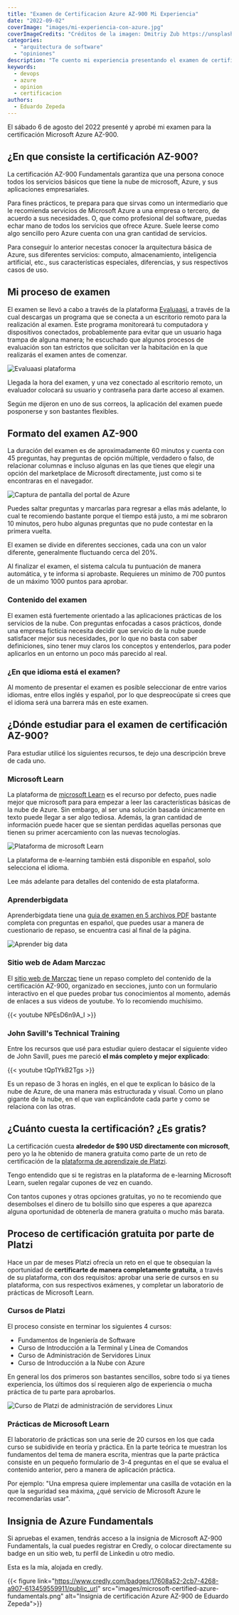 ```yaml
---
title: "Examen de Certificacion Azure AZ-900 Mi Experiencia"
date: "2022-09-02"
coverImage: "images/mi-experiencia-con-azure.jpg"
coverImageCredits: "Créditos de la imagen: Dmitriy Zub https://unsplash.com/es/@dimitryzub"
categories: 
  - "arquitectura de software"
  - "opiniones"
description: "Te cuento mi experiencia presentando el examen de certificación Microsoft Azure AZ-900 Fundamentals"
keywords:
  - devops
  - azure
  - opinion
  - certificacion
authors:
  - Eduardo Zepeda
---
```


El sábado 6 de agosto del 2022 presenté  y aprobé mi examen para la
certificación Microsoft Azure AZ-900.

## ¿En que consiste la certificación AZ-900?

La certificación AZ-900 Fundamentals garantiza que una persona conoce todos los
servicios básicos que tiene la nube de microsoft, Azure, y sus aplicaciones
empresariales.

Para fines prácticos, te prepara para que sirvas como un intermediario que le
recomienda servicios de Microsoft Azure a una empresa o tercero, de acuerdo a
sus necesidades. O, que como profesional del software, puedas echar mano de
todos los servicios que ofrece Azure. Suele leerse como algo sencillo pero Azure cuenta con una gran cantidad de servicios.

Para conseguir lo anterior necestas conocer la arquitectura básica de Azure,
sus diferentes servicios: computo, almacenamiento, inteligencia artificial,
etc., sus características especiales, diferencias, y sus respectivos casos de uso.

## Mi proceso de examen

El examen se llevó a cabo a través de la plataforma
[Evaluaasi](https://www.evaluaasi.com/), a través de la cual descargas un
programa que se conecta a un escritorio remoto para la realización al examen.
Este programa monitoreará tu computadora y dispositivos conectados,
probablemente para evitar que un usuario haga trampa de alguna manera; he
escuchado que algunos procesos de evaluación son tan estrictos que solicitan ver
la habitación en la que realizarás el examen antes de comenzar.

![Evaluaasi plataforma](images/evaluaasi-plataforma.jpg "Pantalla de inicio de
la plataforma de evaluassi")

Llegada la hora del examen, y una vez conectado al escritorio remoto, un evaluador colocará su usuario y
contraseña para darte acceso al examen. 

Según me dijeron en uno de sus correos, la aplicación del examen puede posponerse y son bastantes flexibles.

## Formato del examen AZ-900

La duración del examen es de aproximadamente 60 minutos y cuenta con 45
preguntas, hay preguntas de opción múltiple, verdadero o falso, de relacionar
columnas e incluso algunas en las que tienes que elegir una opción del
marketplace de Microsoft directamente, just como si te encontraras en el
navegador.

![Captura de pantalla del portal de Azure](images/portal-azure.png "Portal de
azure")

Puedes saltar preguntas y marcarlas para regresar a ellas más adelante, lo cual
te recomiendo bastante porque el tiempo está justo, a mi me sobraron 10 minutos,
pero hubo algunas preguntas que no pude contestar en la primera vuelta.

El examen se divide en diferentes secciones, cada una con un valor diferente,
generalmente fluctuando cerca del 20%.

Al finalizar el examen, el sistema calcula tu puntuación de manera automática, y
te informa si aprobaste. Requieres un mínimo de 700 puntos de un máximo 1000
puntos para aprobar.

### Contenido del examen

El examen está fuertemente orientado a las aplicaciones prácticas de los
servicios de la nube. Con preguntas enfocadas a casos prácticos, donde una
empresa ficticia necesita decidir que servicio de la nube puede satisfacer mejor
sus necesidades, por lo que no basta con saber definiciones, sino tener muy
claros los conceptos y entenderlos, para poder aplicarlos en un entorno un poco
más parecido al real.

### ¿En que idioma está el examen?

Al momento de presentar el examen es posible seleccionar de entre varios idiomas, entre
ellos inglés y español, por lo que despreocúpate si crees que el idioma será una
barrera más en este examen.

## ¿Dónde estudiar para el examen de certificación AZ-900?

Para estudiar utilicé los siguientes recursos, te dejo una descripción breve de
cada uno.

### Microsoft Learn

La plataforma de [microsoft Learn](https://docs.microsoft.com/en-us/learn/) es el recurso por defecto, 
pues nadie mejor que microsoft para para empezar a leer las características básicas de la nube
de Azure. Sin embargo, al ser una solución basada únicamente en texto puede llegar a ser
algo tediosa. Además, la gran cantidad de información puede hacer que se sientan
perdidas aquellas personas que tienen su primer acercamiento con las nuevas
tecnologías.

![Plataforma de microsoft Learn](images/plataforma-microsoft-learn.jpg
"Plataforma de microsoft learning")

La plataforma de e-learning también está disponible en español, solo selecciona el idioma. 

Lee más adelante para detalles del contenido de esta plataforma.

### Aprenderbigdata

Aprenderbigdata tiene una [guia de examen en 5 archivos
PDF](https://aprenderbigdata.com/az-900-azure-fundamentals/) bastante completa
con preguntas en español, que puedes usar a manera de cuestionario de repaso, se encuentra casi al final de la página.

![Aprender big data](images/aprender-big-data.jpg)

### Sitio web de Adam Marczac

El [sitio web de Marczac](https://marczak.io/az-900/) tiene un repaso completo
del contenido de la certificación AZ-900, organizado en secciones, junto con un
formulario interactivo en el que puedes probar tus conocimientos al momento, además de enlaces a sus
videos de youtube. Yo lo recomiendo muchísimo.

{{< youtube NPEsD6n9A_I >}}

### John Savill's Technical Training

Entre los recursos que usé para estudiar quiero destacar el siguiente video de
John Savill, pues me pareció **el más completo y mejor explicado**:

{{< youtube tQp1YkB2Tgs >}}

Es un repaso de 3 horas en inglés, en el que te explican lo básico de la nube de
Azure, de una manera más estructurada y visual. Como un plano gigante de la
nube, en el que van explicándote cada parte y como se relaciona con las otras.

## ¿Cuánto cuesta la certificación? ¿Es gratis?

La certificación cuesta **alrededor de $90 USD directamente con microsoft**,
pero yo la he obtenido de manera gratuita como parte de un reto de certificación
de la [plataforma de aprendizaje de Platzi](https://platzi.com/r/eduardo-zepeda).

Tengo entendido que si te registras en la plataforma de e-learning Microsoft Learn, suelen
regalar cupones de vez en cuando.

Con tantos cupones y otras opciones gratuitas, yo no te recomiendo que
desembolses el dinero de tu bolsillo sino que esperes a que aparezca alguna
oportunidad de obtenerla de manera gratuita o mucho más barata.

## Proceso de certificación gratuita por parte de Platzi

Hace un par de meses Platzi ofrecía un reto en el que te obsequian la
oportunidad de **certificarte de manera completamente gratuita**, a través de su
plataforma, con dos requisitos: aprobar una serie de cursos en su plataforma,
con sus respectivos exámenes, y completar un laboratorio de prácticas de
Microsoft Learn.

### Cursos de Platzi

El proceso consiste en terminar los siguientes 4 cursos:

* Fundamentos de Ingeniería de Software
* Curso de Introducción a la Terminal y Línea de Comandos
* Curso de Administración de Servidores Linux
* Curso de Introducción a la Nube con Azure

En general los dos primeros son bastantes sencillos, sobre todo si ya tienes experiencia, los últimos dos sí requieren algo de experiencia o mucha práctica de tu parte para aprobarlos.

![Curso de Platzi de administración de servidores
Linux](images/administracion-servidores-linux.jpg "Curso de administración de
servidores Linux")

### Prácticas de Microsoft Learn

El laboratorio de prácticas son una serie de 20 cursos en los que cada curso se
subidivide en teoría y práctica. En la parte teórica te muestran los fundamentos
del tema de manera escrita, mientras que la parte práctica consiste en un
pequeño formulario de 3-4 preguntas en el que se evalua el contenido anterior,
pero a manera de aplicación práctica. 

Por ejemplo: "Una empresa quiere implementar una casilla de votación en la que
la seguridad sea máxima, ¿qué servicio de Microsoft Azure le recomendarías
usar".

## Insignia de Azure Fundamentals

Si apruebas el examen, tendrás acceso a la insignia de Microsoft AZ-900
Fundamentals, la cual puedes registrar en Credly, o colocar directamente su
badge en un sitio web, tu perfil de Linkedin u otro medio. 

Esta es la mía, alojada en credly.

{{< figure link="https://www.credly.com/badges/17608a52-2cb7-4268-a907-613459559911/public_url" src="images/microsoft-certified-azure-fundamentals.png" alt="Insignia de certificación Azure AZ-900 de Eduardo Zepeda">}}
